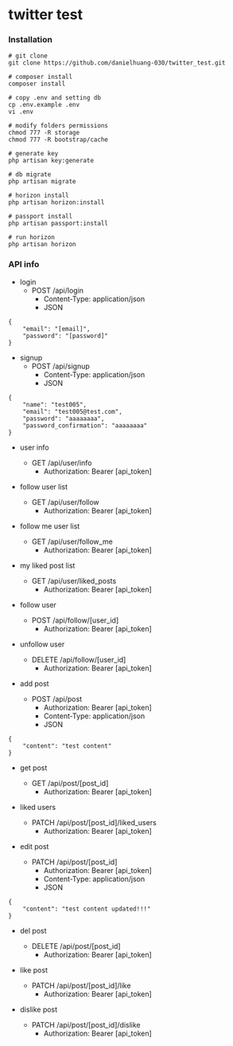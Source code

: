 # twitter test

### Installation

```shell
# git clone
git clone https://github.com/danielhuang-030/twitter_test.git

# composer install
composer install

# copy .env and setting db
cp .env.example .env
vi .env

# modify folders permissions
chmod 777 -R storage
chmod 777 -R bootstrap/cache

# generate key
php artisan key:generate

# db migrate
php artisan migrate

# horizon install
php artisan horizon:install

# passport install
php artisan passport:install

# run horizon
php artisan horizon

```

### API info

* login
  * POST /api/login
    * Content-Type: application/json
    * JSON
```
{
	"email": "[email]",
	"password": "[password]"
}
```

* signup
  * POST /api/signup
    * Content-Type: application/json
    * JSON
```
{
	"name": "test005",
	"email": "test005@test.com",
	"password": "aaaaaaaa",
	"password_confirmation": "aaaaaaaa"
}
```

* user info
  * GET /api/user/info
    * Authorization: Bearer [api_token]

* follow user list
  * GET /api/user/follow
    * Authorization: Bearer [api_token]

* follow me user list
  * GET /api/user/follow_me
    * Authorization: Bearer [api_token]

* my liked post list
  * GET /api/user/liked_posts
    * Authorization: Bearer [api_token]

* follow user
  * POST /api/follow/[user_id]
    * Authorization: Bearer [api_token]

* unfollow user
  * DELETE /api/follow/[user_id]
    * Authorization: Bearer [api_token]

* add post
  * POST /api/post
    * Authorization: Bearer [api_token]
    * Content-Type: application/json
    * JSON
```
{
	"content": "test content"
}
```

* get post
  * GET /api/post/[post_id]
    * Authorization: Bearer [api_token]

* liked users
  * PATCH /api/post/[post_id]/liked_users
    * Authorization: Bearer [api_token]

* edit post
  * PATCH /api/post/[post_id]
    * Authorization: Bearer [api_token]
    * Content-Type: application/json
    * JSON
```
{
	"content": "test content updated!!!"
}
```

* del post
  * DELETE /api/post/[post_id]
    * Authorization: Bearer [api_token]

* like post
  * PATCH /api/post/[post_id]/like
    * Authorization: Bearer [api_token]

* dislike post
  * PATCH /api/post/[post_id]/dislike
    * Authorization: Bearer [api_token]